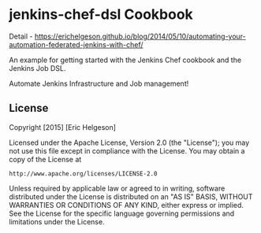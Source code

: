 jenkins-chef-dsl Cookbook
=========================

Detail -
<https://erichelgeson.github.io/blog/2014/05/10/automating-your-automation-federated-jenkins-with-chef/>

An example for getting started with the Jenkins Chef cookbook and the Jenkins
Job DSL.

Automate Jenkins Infrastructure and Job management!

## License
Copyright [2015] [Eric Helgeson]

Licensed under the Apache License, Version 2.0 (the "License");
you may not use this file except in compliance with the License.
You may obtain a copy of the License at

    http://www.apache.org/licenses/LICENSE-2.0

Unless required by applicable law or agreed to in writing, software
distributed under the License is distributed on an "AS IS" BASIS,
WITHOUT WARRANTIES OR CONDITIONS OF ANY KIND, either express or implied.
See the License for the specific language governing permissions and
limitations under the License.

